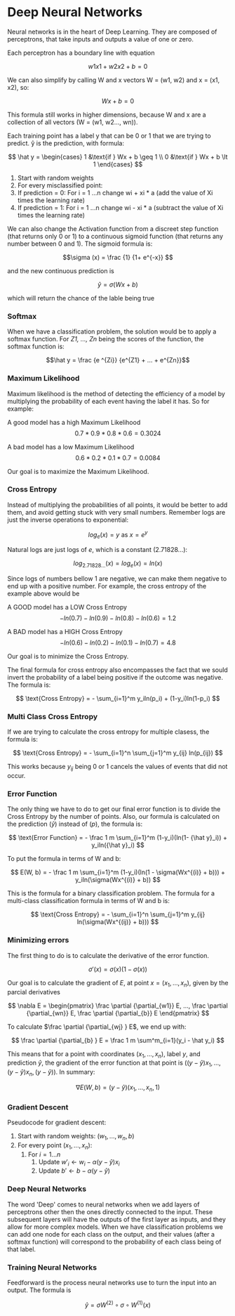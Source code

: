 # Deep Neural Networks

Neural networks is in the heart of Deep Learning. They are composed of perceptrons, that take inputs and outputs a value of one or zero.

Each perceptron has a boundary line with equation

$$w1x1 + w2x2 + b = 0$$

We can also simplify by calling W and x vectors W = (w1, w2) and  x = (x1, x2), so:

$$Wx + b = 0$$

This formula still works in higher dimensions, because W and x are a collection of all vectors (W = (w1, w2..., wn)).

Each training point has a label y that can be 0 or 1 that we are trying to predict. ŷ is the prediction, with formula:

$$
\hat y = \begin{cases}
   1 &\text{if } Wx + b \geq 1  \\
   0 &\text{if } Wx + b \lt 1
\end{cases}
$$


1. Start with random weights
1. For every misclassified point:
  1. If prediction = 0:
    For i = 1 ...n
      change wi + xi * a (add the value of Xi times the learning rate)
  2. If prediction = 1:
    For i = 1 ...n
      change wi - xi * a (subtract the value of Xi times the learning rate)
    
We can also change the Activation function from a discreet step function (that returns only 0 or 1) to a continuous sigmoid function (that returns any number between 0 and 1). The sigmoid formula is:

$$\sigma (x) = \frac {1} {1+ e^{-x}} $$

and the new continuous prediction is 

$$ \hat y = \sigma(Wx + b)$$

which will return the chance of the lable being true

### Softmax

When we have a classification problem, the solution would be to apply a softmax function. For *Z1, ..., Zn* being the scores of the function, the softmax function is:

$$\hat y = \frac {e ^{Zi}} {e^{Z1} + ... + e^{Zn}}$$

### Maximum Likelihood

Maximum likelihood is the method of detecting the efficiency of a model by multiplying the probability of each event having the label it has. So for example:

A good model has a high Maximum Likelihood
$$ 0.7 * 0.9 * 0.8 * 0.6 = 0.3024$$ 

A bad model has a low Maximum Likelihood
$$ 0.6 * 0.2 * 0.1 * 0.7 = 0.0084$$ 

Our goal is to maximize the Maximum Likelihood.

### Cross Entropy

Instead of multiplying the probabilities of all points, it would be better to add them, and avoid getting stuck with very small numbers. Remember logs are just the inverse operations to exponential:

$$log_e(x) = y  \text{ as }  x = e^y$$

Natural logs are just logs of *e*, which is a constant (2.71828...):

$$ log_{2.71828...}(x) = log_e(x) = ln(x)$$

Since logs of numbers bellow 1 are negative, we can make them negative to end up with a positive number. For example, the cross entropy of the example above would be

A GOOD model has a LOW Cross Entropy
$$ -ln(0.7) - ln(0.9) - ln(0.8) - ln(0.6) = 1.2 $$ 

A BAD model has a HIGH Cross Entropy
$$ -ln(0.6) - ln(0.2) - ln(0.1) - ln(0.7) = 4.8 $$ 

Our goal is to minimize the Cross Entropy.

The final formula for cross entropy also encompasses the fact that we sould invert the probability of a label being positive if the outcome was negative. The formula is:

$$ \text{Cross Entropy} = - \sum_{i=1}^m y_iln(p_i) + (1-y_i)ln(1-p_i) $$

### Multi Class Cross Entropy

If we are trying to calculate the cross entropy for multiple clasess, the formula is:

$$ \text{Cross Entropy} = - \sum_{i=1}^n \sum_{j=1}^m y_{ij} ln(p_{ij}) $$

This works because $y_{ij}$ being 0 or 1 cancels the values of events that did not occur.

### Error Function

The only thing we have to do to get our final error function is to divide the Cross Entropy by the number of points. Also, our formula is calculated on the prediction ($\hat y$) instead of ($p$), the formula is:

$$ 
\text{Error Function} = - \frac 1 m \sum_{i=1}^m (1-y_i)(ln(1-  {\hat y}_i)) + y_iln({\hat y}_i) 
$$

To put the formula in terms of W and b:

$$ 
E(W, b) = - \frac 1 m \sum_{i=1}^m (1-y_i)(ln(1 -  \sigma(Wx^{(i)} + b))) + y_iln(\sigma(Wx^{(i)} + b))
$$

This is the formula for a binary classification problem. The formula for a multi-class classification formula in terms of W and b is:

$$ 
\text{Cross Entropy} = - \sum_{i=1}^n \sum_{j=1}^m y_{ij} ln(\sigma(Wx^{(ij)} + b)))
$$

### Minimizing errors

The first thing to do is to calculate the derivative of the error function.

$$
\sigma'(x) = \sigma(x)(1 - \sigma(x))
$$

Our goal is to calculate the gradient of $E$, at point $x = (x_1, ..., x_n)$, given by the parcial derivatives

$$
\nabla E = \begin{pmatrix}
  \frac \partial {\partial_{w1}} E, 
  ...,
  \frac \partial {\partial_{wn}} E, 
  \frac \partial {\partial_{b}} E
\end{pmatrix}
$$

To calculate $\frac \partial {\partial_{wj} } E$, we end up with:

$$
\frac \partial {\partial_{b} } E = \frac 1 m \sum^m_{i=1}(y_i - \hat y_i)
$$

This means that for a point with coordinates $(x_1, ..., x_n)$, label $y$, and prediction $\hat y$, the gradient of the error function at that point is $((y - \hat y)x_1, ..., (y - \hat y)x_n, (y - \hat y))$. In summary:

$$
\nabla E (W, b) = (y - \hat y)(x_1, ..., x_n, 1)
$$

### Gradient Descent

Pseudocode for gradient descent:

1. Start with random weights: $(w_1, ..., w_n, b)$
1. For every point $(x_1, ..., x_n)$:
    1. For $i = 1 ... n$
        1. Update $w'_i \longleftarrow w_i - \alpha (y- \hat y)x_i$ 
        1. Update $b' \longleftarrow b - \alpha (y- \hat y)$ 


### Deep Neural Networks

The word 'Deep' comes to neural networks when we add layers of perceptrons other then the ones directly connected to the input. These subsequent layers will have the outputs of the first layer as inputs, and they allow for more complex models. When we have classification problems we can add one node for each class on the output, and their values (after a softmax function) will correspond to the probability of each class being of that label.

### Training Neural Networks

Feedforward is the process neural networks use to turn the input into an output. The formula is

$$\hat y = \sigma W^{(2)} \circ \sigma \circ W^{(1)}(x)$$

